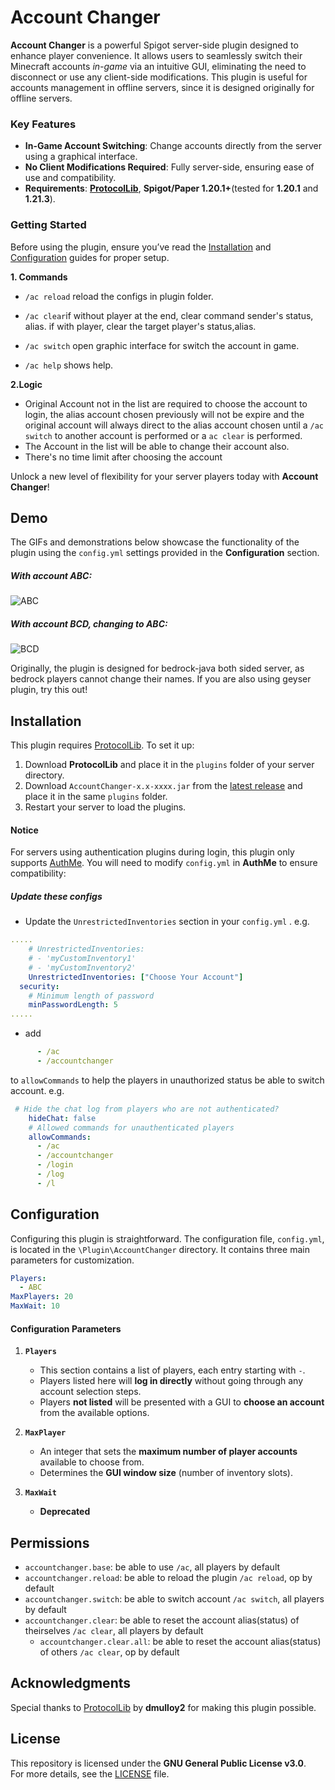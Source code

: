 # Account Changer

**Account Changer** is a powerful Spigot server-side plugin designed to enhance player convenience. It allows users to seamlessly switch their Minecraft accounts *in-game* via an intuitive GUI, eliminating the need to disconnect or use any client-side modifications. This plugin is useful for accounts management in offline servers, since it is designed originally for offline servers.

### Key Features
- **In-Game Account Switching**: Change accounts directly from the server using a graphical interface.
- **No Client Modifications Required**: Fully server-side, ensuring ease of use and compatibility.
- **Requirements**: [**ProtocolLib**](https://github.com/dmulloy2/ProtocolLib "ProtocolLib"), **Spigot/Paper 1.20.1+**(tested for **1.20.1** and **1.21.3**).

### Getting Started
Before using the plugin, ensure you’ve read the [Installation](#installation) and [Configuration](#configuration) guides for proper setup. 

**1. Commands**

 - `/ac reload` reload the configs in plugin folder.

 - `/ac clear`if without player at the end, clear command sender's status, alias. if with player, clear the target player's status,alias.

 - `/ac switch` open graphic interface for switch the account in game.

 - `/ac help` shows help.

**2.Logic**
 - Original Account not in the list are required to choose the account to login, the alias account chosen previously will not be expire and the original account will always direct to the alias account chosen until a `/ac switch` to another account is performed or a `ac clear` is performed.
 - The Account in the list will be able to change their account also.
 - There's no time limit after choosing the account

Unlock a new level of flexibility for your server players today with **Account Changer**!



## Demo
The GIFs and demonstrations below showcase the functionality of the plugin using the `config.yml` settings provided in the **Configuration** section.

##### With account ABC:
![ABC](https://github.com/user-attachments/assets/20f53043-cf54-49ec-bab3-dfd4bbe28a82)

##### With account BCD, changing to ABC:
![BCD](https://github.com/user-attachments/assets/247d70ff-aaf7-4247-8c15-601116bf84c1)

Originally, the plugin is designed for bedrock-java both sided server, as bedrock players cannot change their names. If you are also using geyser plugin, try this out!


## Installation

This plugin requires [ProtocolLib](https://github.com/dmulloy2/ProtocolLib "ProtocolLib"). To set it up:

1. Download **ProtocolLib** and place it in the `plugins` folder of your server directory.
2. Download `AccountChanger-x.x-xxxx.jar` from the [latest release](https://github.com/mrxzac/AccountChanger/releases/latest "latest release") and place it in the same `plugins` folder.
3. Restart your server to load the plugins.

#### Notice
For servers using authentication plugins during login, this plugin only supports [AuthMe](https://www.spigotmc.org/resources/authmereloaded.6269/ "AuthMe"). You will need to modify `config.yml` in **AuthMe** to ensure compatibility:

##### Update these configs
- Update the `UnrestrictedInventories` section in your `config.yml` . e.g.

```yaml
.....
    # UnrestrictedInventories:
    # - 'myCustomInventory1'
    # - 'myCustomInventory2'
    UnrestrictedInventories: ["Choose Your Account"]
  security:
    # Minimum length of password
    minPasswordLength: 5
.....
```

- add 
```yaml
      - /ac
      - /accountchanger
``` 
to `allowCommands` to help the players in unauthorized status be able to switch account. e.g.
```yaml
 # Hide the chat log from players who are not authenticated?
    hideChat: false
    # Allowed commands for unauthenticated players
    allowCommands:
      - /ac
      - /accountchanger
      - /login
      - /log
      - /l
```

## Configuration

Configuring this plugin is straightforward. The configuration file, `config.yml`, is located in the `\Plugin\AccountChanger` directory. It contains three main parameters for customization.  

```yaml
Players:
  - ABC
MaxPlayers: 20
MaxWait: 10
```
#### Configuration Parameters

1. **`Players`**  
   - This section contains a list of players, each entry starting with `-`.  
   - Players listed here will **log in directly** without going through any account selection steps.  
   - Players **not listed** will be presented with a GUI to **choose an account** from the available options.

2. **`MaxPlayer`**  
   - An integer that sets the **maximum number of player accounts** available to choose from.  
   - Determines the **GUI window size** (number of inventory slots).

3. **`MaxWait`**
   - **Deprecated**
## Permissions
- `accountchanger.base`: be able to use `/ac`, all players by default
- `accountchanger.reload`: be able to reload the plugin `/ac reload`, op by default
- `accountchanger.switch`: be able to switch account `/ac switch`, all players by default
- `accountchanger.clear`: be able to reset the account alias(status) of theirselves `/ac clear`, all players by default
    - `accountchanger.clear.all`: be able to reset the account alias(status) of others `/ac clear`, op by default


## Acknowledgments  
Special thanks to [ProtocolLib](https://github.com/dmulloy2/ProtocolLib) by **dmulloy2** for making this plugin possible.



## License  
This repository is licensed under the **GNU General Public License v3.0**.  
For more details, see the [LICENSE](LICENSE) file.

